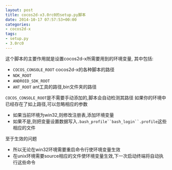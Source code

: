 ```yaml
---
layout: post
title: cocos2d-x3.0rc0的setup.py脚本
date: 2014-10-17 07:57:53+00:00
categories:
- cocos2d-x
tags:
- setup.py
- 3.0rc0
---
```


这个脚本的主要作用就是设置cocos2d-x所需要用到的环境变量,
其中包括:

+   `COCOS_CONSOLE_ROOT`   cocos2d-x的各种脚本的路径
+   `NDK_ROOT`
+   `ANDROID_SDK_ROOT`
+   `ANT_ROOT`     ant工具的路径,bin文件夹的路径

`COCOS_CONSOLE_ROOT`是不需要手动添加的,脚本会自动检测其路径
如果你的环境中已经存在了如上路径,可以忽略相应的参数

+   如果当前环境为win32,则修改注册表,添加环境变量
+   如果不是,则把变量设置数据写入`.bash_profile``bash_login``.profile`这些相应的文件

至于生效的问题

+   所以无论在win32环境需要重启命令行使环境变量生效
+   在unix环境需要source相应的文件使环境变量生效,下一次启动终端将自动执行这些命令
